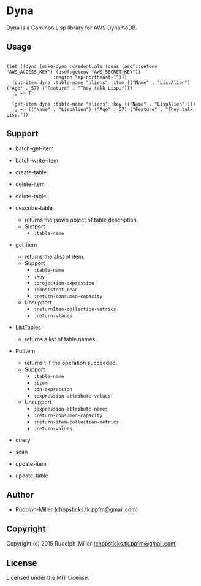 # Dyna
Dyna is a Common Lisp library for AWS DynamoDB.

## Usage

```Lisp

(let ((dyna (make-dyna :credentials (cons (asdf::getenv "AWS_ACCESS_KEY") (asdf:getenv "AWS_SECRET_KEY"))
                 :region "ap-northeast-1")))
  (put-item dyna :table-name "aliens" :item (("Name" . "LispAlien") ("Age" . 57) ("Feature" . "They talk Lisp.")))
  ;; => T

  (get-item dyna :table-name "aliens" :key (("Name" . "LispAlien"))))
  ;; => (("Name" . "LispAlien") ("Age" . 57) ("Feature" . "They talk Lisp."))
```

## Support

- batch-get-item

- batch-write-item

- create-table

- delete-item

- delete-table

- describe-table
  - returns the jsown object of table description.
  - Support
    - `:table-name`

- get-item
  - returns the alist of item.
  - Support
    - `:table-name`
    - `:key`
    - `:projection-expression`
    - `:consistent-read`
    - `:return-consumed-capacity`
  - Unsupport
    - `:returnItem-collection-metrics`
    - `:return-vlaues`

- ListTables
  - returns a list of table names.

- PutItem
  - returns t if the operation succeeded.
  - Support
    - `:table-name`
    - `:item`
    - `:on-expression`
    - `:expression-attribute-values`
  - Unsupport
    - `:expression-attribute-names`
    - `:return-consumed-capacity`
    - `:return-item-collection-metrics`
    - `:return-values`


- query

- scan

- update-item

- update-table

## Author

* Rudolph-Miller (chopsticks.tk.ppfm@gmail.com)

## Copyright

Copyright (c) 2015 Rudolph-Miller (chopsticks.tk.ppfm@gmail.com)

## License

Licensed under the MIT License.

